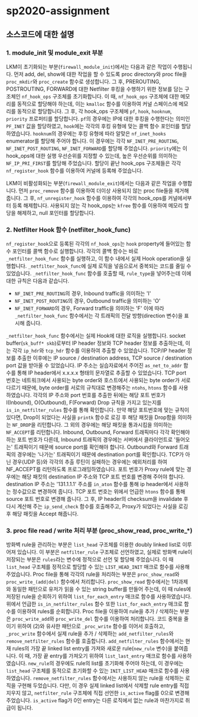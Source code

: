 # sp2020-assignment

## 소스코드에 대한 설명

### 1. module_init 및 module_exit 부분

LKM이 초기화되는 부분(`firewall_module_init`)에서는 다음과 같은 작업이 수행됩니다. 먼저 add, del, show에 대한 작업을 할 수 있도록 proc directory와 proc file을 `proc_mkdir`와 `proc_create` 함수로 생성합니다. 그 후, PREROUTING, POSTROUTING, FORWARD에 대한 Netfilter 후킹을 수행하기 위한 정보를 담는 구조체인 `nf_hook_ops` 구조체를 초기화합니다. 이 때, `nf_hook_ops` 구조체에 대한 메모리를 동적으로 할당해야 하는데, 이는 `kmalloc` 함수를 이용하여 커널 스페이스에 메모리를 동적으로 할당합니다. 그 후, 각 hook_ops 구조체에 `pf`, `hook`, `hooknum`, `priority` 프로퍼티를 할당합니다. `pf`의 경우에는 IP에 대한 후킹을 수행한다는 의미인 `PF_INET` 값을 할당하였고, `hook`에는 각각의 후킹 유형에 맞는 콜백 함수 포인터를 할당하였습니다. `hooknum`의 경우에는 후킹 유형에 따라 알맞은 `nf_inet_hooks` enumerator를 할당해 주어야 합니다. 이 경우에는 각각 `NF_INET_PRE_ROUTING`, `NF_INET_POST_ROUTING`, `NF_INET_FORWARD`를 할당해 주었습니다. `priority`에는 이 hook_ops에 대한 실행 우선순위를 지정할 수 있는데, 높은 우선순위를 의미하는 `NF_IP_PRI_FIRST`를 할당해 주었습니다. 할당이 끝난 hook_ops 구조체들은 각각 `nf_register_hook` 함수를 이용하여 커널에 등록해 주었습니다.

LKM이 비활성화되는 부분(`firewall_module_exit`)에서는 다음과 같은 작업을 수행합니다. 먼저 `proc_remove` 함수를 이용하여 더이상 사용되지 않는 proc file들을 제거해 줍니다. 그 후, `nf_unregister_hook` 함수를 이용하여 각각의 hook_ops를 커널에서부터 등록 해제합니다. 사용되지 않는 각 hook_ops는 `kfree` 함수를 이용하여 메모리 할당을 해제하고, null 포인터를 할당합니다.


### 2. Netfilter Hook 함수 (netfilter_hook_func)

`nf_register_hook`으로 등록된 각각의 `nf_hook_ops`는 `hook` property에 들어있는 함수 포인터를 콜백 함수로 실행합니다. 각각의 콜백 함수는 바로 `_netfilter_hook_func` 함수를 실행하고, 이 함수 내에서 실제 Hook operation을 실행합니다. `_netfilter_hook_func`에 실제 로직을 넣음으로서 중복되는 코드를 줄일 수 있었습니다. `_netfilter_hook_func` 함수를 호출할 때, `rule_type`을 넣어주는데 이에 대한 규칙은 다음과 같습니다.
- `NF_INET_PRE_ROUTING`의 경우, Inbound traffic을 의미하는 'I'
- `NF_INET_POST_ROUTING`의 경우, Outbound traffic을 의미하는 'O'
- `NF_INET_FORWARD`의 경우, Forward traffic을 의미하는 'F'
이에 따라 `_netfilter_hook_func` 함수에서는 각 트래픽의 전달 방향(direction 변수)을 표시해 줍니다.

`_netfilter_hook_func` 함수에서는 실제 Hook에 대한 로직을 실행합니다. socket buffer(`sk_buff* skb`)로부터 IP header 정보와 TCP header 정보를 추출하는데, 이는 각각 `ip_hdr`와 `tcp_hdr` 함수를 이용하여 추출할 수 있었습니다. TCP/IP header 정보를 추출한 이후에는 IP source / destination address, TCP source / destination port 값을 받아올 수 있었습니다. IP 주소는 실습자료에서 주어진 `as_net_to_addr` 함수를 통해 IP header에서 x.x.x.x 형태의 문자열로 추출할 수 있었습니다. TCP port 번호는 네트워크에서 사용되는 byte order와 호스트에서 사용되는 byte order가 서로 다르기 때문에, byte order를 서로의 규칙대로 변경해주는 `ntohs`, `htons` 함수를 사용하였습니다. 각각의 IP 주소와 port 번호를 추출한 뒤에는 해당 포트 번호가 I(Inbound), O(Outbound), F(Forward) Drop 규칙을 가지고 있는지를 `is_in_netfilter_rules` 함수를 통해 확인합니다. 만약 해당 포트번호에 맞는 규칙이 있다면, Drop이 되었다는 사실을 `printk` 함수로 로깅 후 해당 패킷을 Drop함을 의미하는 `NF_DROP`을 리턴합니다. 그 외의 경우에는 해당 패킷을 통과시킴을 의미하는 `NF_ACCEPT`를 리턴합니다.
Inbound, Outbound, Forward 트래픽마다 각각 확인해야하는 포트 번호가 다른데, Inbound 트래픽의 경우에는 서버에서 클라이언트로 '들어오는' 트래픽이기 때문에 source port를 확인해야 합니다. Outbound와 Forward 트래픽의 경우에는 '나가는' 트래픽이기 때문에 destination port를 확인합니다. TCP가 아닌 경우(UDP 등)와 각각의 추출 루틴이 실패하는 경우에는 예외처리를 하여 NF_ACCEPT를 리턴하도록 프로그래밍하였습니다.
포트 번호가 Proxy rule에 맞는 경우에는 해당 패킷의 destination IP 주소와 TCP 포트 번호를 변경해 주어야 합니다. destination IP 주소는 '131.1.1.1' 주소를 `in_aton` 함수를 통해 ip header에서 사용하는 정수값으로 변경하여 줍니다. TCP 포트 번호는 위에서 언급한 `htons` 함수를 통해 source 포트 번호로 변경해 줍니다. 그 후, IP header의 checksum을 invalidate 후 다시 계산해 주는 `ip_send_check` 함수를 호출해주고, Proxy가 되었다는 사실을 로깅 후 해당 패킷을 Accept 해줍니다.

### 3. proc file read / write 처리 부분 (proc_show_read, proc_write_*)

방화벽 rule을 관리하는 부분은 `list_head` 구조체를 이용한 doubly linked list로 이루어져 있습니다. 이 부분은 `netfilter_rule` 구조체로 선언하였고, 실제로 방화벽 rule이 저장되는 부분은 `rules`라는 변수에 정적으로 선언 및 할당해 주었습니다. 이 때 `list_head` 구조체를 정적으로 할당할 수 있는 `LIST_HEAD_INIT` 매크로 함수를 사용해 주었습니다.
Proc file을 통해 각각의 rule을 처리하는 부분은 `proc_show_read`와 `proc_write_(add|del)` 함수에서 처리합니다. `proc_show_read` 함수에서는 1차과제와 동일한 패턴으로 유저가 읽을 수 있는 string buffer를 만들어 주는데, 이 때 rules에 저장된 rule을 순회하기 위하여 `list_for_each_entry` 매크로 함수를 사용하였습니다. 위에서 언급한 `is_in_netfilter_rules` 함수 또한 `list_for_each_entry` 매크로 함수를 이용하여 rules를 순회합니다.
Proc file을 이용하여 rule을 추가 / 삭제하는 부분은 `proc_write_add`와 `proc_write_del` 함수를 이용하여 처리합니다. 코드 중복을 줄이기 위하여 (2)와 유사한 패턴으로 `_proc_write` 함수를 이어서 호출하고, `_proc_write` 함수에서 실제 rule을 추가 / 삭제하는 `add_netfilter_rules`와 `remove_netfilter_rules` 함수를 호출합니다. `add_netfilter_rules` 함수에서는 현재 rules의 가장 끝 linked list entry를 가져와 새로운 rule(`new_rule` 변수)을 붙여줍니다. 이 때, 가장 끝 entry를 가져오기 위하여 `list_last_entry` 매크로 함수를 사용하였습니다. `new_rule`의 경우에도 rule의 list를 초기화해 주어야 하는데, 이 경우에는 `list_head` 구조체를 동적으로 초기화할 수 있는 `INIT_LIST_HEAD` 매크로 함수를 사용하였습니다. `remove_netfilter_rules` 함수에서는 사용하지 않는 rule을 삭제하는 로직을 구현해 두었습니다. 다만, 이 경우 실제 linked list에서 삭제할 rule entry를 직접 지우지 않고, `netfilter_rule` 구조체에 직접 선언한 `is_active` flag를 0으로 변경해 주었습니다. `is_active` flag가 0인 entry는 다른 로직에서 없는 rule과 마찬가지로 취급이 됩니다.

